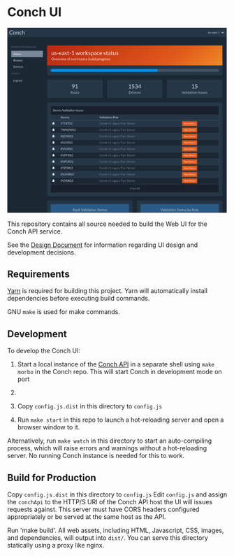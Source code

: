 # Conch UI

![Screenshot of Conch UI](./screenshot.png)

This repository contains all source needed to build the Web UI for the Conch
API service.

See the [Design Document](./DESIGN.md) for information regarding UI design and
development decisions.

## Requirements

[Yarn](https://yarnpkg.com) is required for building this project. Yarn will
automatically install dependencies before executing build commands.

GNU `make` is used for make commands.

## Development

To develop the Conch UI:

1. Start a local instance of the [Conch
API](https://github.com/joyent/conch/Conch) in a separate shell using `make
morbo` in the Conch repo. This will start Conch in development mode on port
5001.

2. Copy `config.js.dist` in this directory to `config.js`

3. Run `make start` in this repo to launch a hot-reloading server and open a
browser window to it.

Alternatively, run `make watch` in this directory to start an auto-compiling
process, which will raise errors and warnings without a hot-reloading server.
No running Conch instance is needed for this to work.

## Build for Production

Copy `config.js.dist` in this directory to `config.js` Edit `config.js` and
assign the `conchApi` to the HTTP/S URI of the Conch API host the UI will
issues requests against.  This server must have
CORS headers configured appropriately or be served at the same host as the API.

Run 'make build'. All web assets, including HTML, Javascript, CSS, images, and
dependencies, will output into `dist/`. You can serve this directory statically
using a proxy like nginx.
